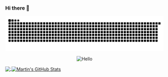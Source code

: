 ### Hi there 👋

<!--
**zzuse/zzuse** is a ✨ _special_ ✨ repository because its `README.md` (this file) appears on your GitHub profile.

Here are some ideas to get you started:

- 🔭 I’m currently working on ...
- 🌱 I’m currently learning ...
- 👯 I’m looking to collaborate on ...
- 🤔 I’m looking for help with ...
- 💬 Ask me about ...
- 📫 How to reach me: ...
- 😄 Pronouns: ...
- ⚡ Fun fact: ...
-->
<picture>
  <source
    media="(prefers-color-scheme: dark)"
    srcset="https://raw.githubusercontent.com/zzuse/zzuse/output/github-contribution-grid-snake-dark.svg?palette=github-dark"
  />
  <source
    media="(prefers-color-scheme: light)"
    srcset="https://raw.githubusercontent.com/zzuse/zzuse/output/preview/github-contribution-grid-snake.svg"
  />
  <img
    alt="github contribution grid snake animation"
    src="https://raw.githubusercontent.com/zzuse/zzuse/output/github-contribution-grid-snake.svg"
  />
</picture>
<p align="center"><img src="https://profile-counter.glitch.me/zzuse/count.svg" alt="Hello"></p>
<a href="https://github.com/zzuse/zzuse">
  <img align="center" src="https://github-readme-stats.vercel.app/api/top-langs/?username=zzuse&hide=java,html,tex&title_color=ffffff&text_color=c9cacc&icon_color=2bbc8a&bg_color=1d1f21&langs_count=3" />
</a>
<a href="https://github.com/zzuse/zzuse">
  <img align="center" src="https://github-readme-stats.vercel.app/api?username=zzuse&show_icons=true&line_height=27&count_private=true&title_color=ffffff&text_color=c9cacc&icon_color=2bbc8a&bg_color=1d1f21" alt="Martin's GitHub Stats" />
</a>

